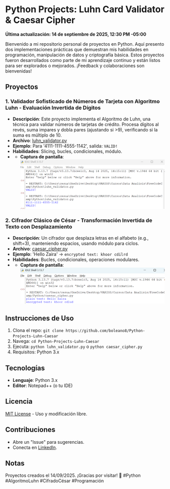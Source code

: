# Python Projects: Luhn Card Validator & Caesar Cipher
**Última actualización: 14 de septiembre de 2025, 12:30 PM -05:00**

Bienvenido a mi repositorio personal de proyectos en Python. Aquí presento dos implementaciones prácticas que demuestran mis habilidades en programación, manipulación de datos y criptografía básica. Estos proyectos fueron desarrollados como parte de mi aprendizaje continuo y están listos para ser explorados o mejorados. ¡Feedback y colaboraciones son bienvenidas!

## Proyectos

### 1. Validador Sofisticado de Números de Tarjeta con Algoritmo Luhn - Evaluación Invertida de Dígitos
- **Descripción**: Este proyecto implementa el Algoritmo de Luhn, una técnica para validar números de tarjetas de crédito. Procesa dígitos al revés, suma impares y dobla pares (ajustando si >9), verificando si la suma es múltiplo de 10.
- **Archivo**: [luhn_validator.py](luhn_validator.py)
- **Ejemplo**: Para '4111-1111-4555-1142', salida: `VALID!`
- **Habilidades**: Slicing, bucles, condicionales, módulo.
- - **Captura de pantalla**:
  ![Ejemplo Validador](images/luhn_output.png) 

### 2. Cifrador Clásico de César - Transformación Invertida de Texto con Desplazamiento
- **Descripción**: Un cifrador que desplaza letras en el alfabeto (e.g., shift=3), manteniendo espacios, usando módulo para ciclos.
- **Archivo**: [caesar_cipher.py](caesar_cipher.py)
- **Ejemplo**: 'Hello Zaira' → `encrypted text: khoor cdilrd`
- **Habilidades**: Bucles, condicionales, operaciones modulares.
- - **Captura de pantalla**:
  ![Ejemplo Cifrador](images/caesar_output.png)

## Instrucciones de Uso
1. Clona el repo: `git clone https://github.com/boleano8/Python-Projects-Luhn-Caesar`
2. Navega: `cd Python-Projects-Luhn-Caesar`
3. Ejecuta: `python luhn_validator.py` o `python caesar_cipher.py`
4. Requisitos: Python 3.x

## Tecnologías
- **Lenguaje**: Python 3.x
- **Editor**: Notepad++ (o tu IDE)

## Licencia
[MIT License](LICENSE) - Uso y modificación libre.

## Contribuciones
- Abre un "Issue" para sugerencias.
- Conecta en [LinkedIn](https://www.linkedin.com/in/rickandmorty8/).

## Notas
Proyectos creados el 14/09/2025. ¡Gracias por visitar! 🌟
#Python #AlgoritmoLuhn #CifradoCésar #Programación
